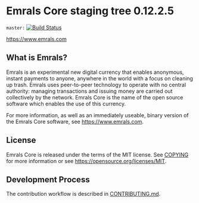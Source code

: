 Emrals Core staging tree 0.12.2.5
===============================

`master:` [![Build Status](https://travis-ci.org/Emrals/emrals.svg?branch=master)](https://travis-ci.org/Emrals/emrals) 

https://www.emrals.com


What is Emrals?
----------------

Emrals is an experimental new digital currency that enables anonymous, instant
payments to anyone, anywhere in the world with a focus on cleaning up trash. Emrals uses peer-to-peer technology
to operate with no central authority: managing transactions and issuing money
are carried out collectively by the network. Emrals Core is the name of the open
source software which enables the use of this currency.

For more information, as well as an immediately useable, binary version of
the Emrals Core software, see https://www.emrals.com.


License
-------

Emrals Core is released under the terms of the MIT license. See [COPYING](COPYING) for more
information or see https://opensource.org/licenses/MIT.

Development Process
-------------------

The contribution workflow is described in [CONTRIBUTING.md](CONTRIBUTING.md).


